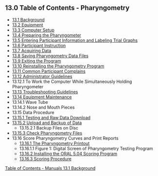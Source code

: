## 13.0 Table of Contents - Pharyngometry

* [13.1 Background](:pages_path:/manuals/pharyngometry/13-01-background.md)
* [13.2 Equipment](:pages_path:/manuals/pharyngometry/13-02-equipment.md)
* [13.3 Computer Setup](:pages_path:/manuals/pharyngometry/13-03-computer-setup.md)
* [13.4 Preparing the Pharyngometer](:pages_path:/manuals/pharyngometry/13-04-preparing-pharyngometer.md)
* [13.5 Entering Participant Information and Labeling Trial Graphs](:pages_path:/manuals/pharyngometry/13-05-entering-ppt-info.md)
* [13.6 Participant Instruction](:pages_path:/manuals/pharyngometry/13-06-ppt-instruction.md)
* [13.7 Acquiring Data](:pages_path:/manuals/pharyngometry/13-07-acquiring-data.md)
* [13.8 Saving Pharyngometry Data Files](:pages_path:/manuals/pharyngometry/13-08-saving-pharyn-data.md)
* [13.9 Exiting the Program](:pages_path:/manuals/pharyngometry/13-09-exiting-program.md)
* [13.10 Reinstalling the Pharyngometry Program](:pages_path:/manuals/pharyngometry/13-10-reinstalling-pharyn-program.md)
* [13.11 Common Participant Complains](:pages_path:/manuals/pharyngometry/13-11-common-ppt-complaints.md)
* [13.12 Administrator Guidelines](:pages_path:/manuals/pharyngometry/13-12-administrator-guidelines.md)
 * 13.12.1 To Work the Computer While Simultaneously Holding Pharyngometer
* [13.13 Troubleshooting Guidelines](:pages_path:/manuals/pharyngometry/13-13-troubleshooting.md)
* [13.14 Equipment Maintenance](:pages_path:/manuals/pharyngometry/13-14-equipment-maintenance.md)
 * 13.14.1 Wave Tube
 * 13.14.2 Nose and Mouth Pieces
* 13.15 Data Procedure
 * [13.15.1 Testing and Raw Data Download](:pages_path:/manuals/pharyngometry/13-15-01-testing-raw-data-dl.md)
 * [13.15.2 Upload and Backup of Data](:pages_path:/manuals/pharyngometry/13-15-02-upload-backup-data.md)
   * 13.15.2.1 Backup Files on Disc
 * [13.15.3 Check Pharyngometry Files](:pages_path:/manuals/pharyngometry/13-15-03-check-pharyn-files.md)
* 13.16 Score Pharyngometry Curves and Print Reports
  * [13.16.1 The Pharyngometry Printout](:pages_path:/manuals/pharyngometry/13-16-01-pharyn-printout.md)
   * 13.16.1.1 Figure 1: Digital Screen of Pharyngometry Testing Program
  * [13.16.2 Installing the ORAL 5.04 Scoring Program](:pages_path:/manuals/pharyngometry/13-16-02-installing-oral-program.md)
  * [13.16.3 Scoring Procedure](:pages_path:/manuals/pharyngometry/13-16-03-scoring-procedure.md)


<div class="center">
<div class="btn-group">
  <a href=":pages_path:/manuals/manual-toc.md" class="btn btn-default">
    <span class="glyphicon glyphicon-chevron-up"></span>
    Table of Contents - Manuals
  </a>

  <a href=":pages_path:/manuals/pharyngometry/13-01-background.md" class="btn btn-success">
    13.1 Background
    <span class="glyphicon glyphicon-chevron-right"></span>
  </a>
</div>
</div>
